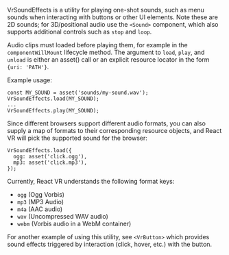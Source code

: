 VrSoundEffects is a utility for playing one-shot sounds, such as menu sounds when
interacting with buttons or other UI elements. Note these are 2D sounds; for
3D/positional audio use the `<Sound>` component, which also supports additional
controls such as `stop` and `loop`.

Audio clips must loaded before playing them, for example in the `componentWillMount`
lifecycle method. The argument to `load`, `play`, and `unload` is either an
asset() call or an explicit resource locator in the form `{uri: 'PATH'}`.

Example usage:
```
const MY_SOUND = asset('sounds/my-sound.wav');
VrSoundEffects.load(MY_SOUND);
...
VrSoundEffects.play(MY_SOUND);
```

Since different browsers support different audio formats, you can also supply
a map of formats to their corresponding resource objects, and React VR will
pick the supported sound for the browser:
```
VrSoundEffects.load({
  ogg: asset('click.ogg'),
  mp3: asset('click.mp3'),
});
```

Currently, React VR understands the following format keys:

  - `ogg` (Ogg Vorbis)
  - `mp3` (MP3 Audio)
  - `m4a` (AAC audio)
  - `wav` (Uncompressed WAV audio)
  - `webm` (Vorbis audio in a WebM container)

For another example of using this utility, see `<VrButton>` which provides
sound effects triggered by interaction (click, hover, etc.) with the button.
